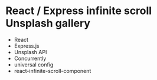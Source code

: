 # React / Express infinite scroll Unsplash gallery

- React
- Express.js
- Unsplash API
- Concurrently
- universal config
- react-infinite-scroll-component